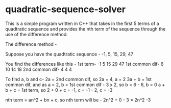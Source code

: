 # quadratic-sequence-solver
This is a simple program written in C++ that takes in the first 5 terms of a quadtratic sequence and provides the nth term of the sequence through the use of the difference method.

The difference method - 

Suppose you have the quadtratic sequence - -1, 5, 15, 29, 47

You find the differences like this - 
1st term-        -1   5   15   29   47
1st common dif-     6   10   14   18
2nd common dif-       4    4    4 

To find a, b and c-
2a = 2nd common dif, so 2a = 4, a = 2
3a + b = 1st common dif, and as a = 2, b = 1st common dif - 3 x 2, so b = 6 - 6, b = 0
a + b + c = 1st term, so 2 + 0 + c = -1, c = -1 - 2, c = -3

nth term = an^2 + bn + c, so nth term will be - 2n^2 + 0 - 3 = 2n^2 -3
